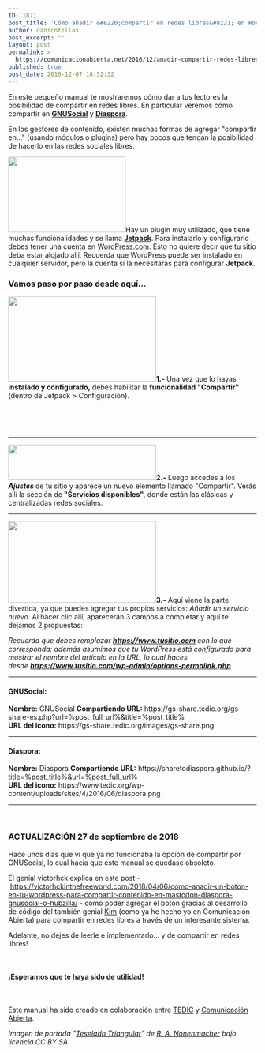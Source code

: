 ```yaml
---
ID: 1871
post_title: 'Cómo añadir &#8220;compartir en redes libres&#8221; en WordPress'
author: danicotillas
post_excerpt: ""
layout: post
permalink: >
  https://comunicacionabierta.net/2016/12/anadir-compartir-redes-libres-wordpress/
published: true
post_date: 2016-12-07 18:52:32
---
```

En este pequeño manual te mostraremos cómo dar a tus lectores la posibilidad de compartir en redes libres. En particular veremos cómo compartir en <a href="https://es.wikipedia.org/wiki/GNU_Social" target="_blank" rel="noopener" data-cke-saved-href="https://es.wikipedia.org/wiki/GNU_Social"><strong>GNUSocial</strong></a> y <a href="https://es.wikipedia.org/wiki/Diaspora_(red_social)" target="_blank" rel="noopener" data-cke-saved-href="https://es.wikipedia.org/wiki/Diaspora_(red_social)"><strong>Diaspora</strong></a>.

En los gestores de contenido, existen muchas formas de agregar "compartir en..." (usando módulos o plugins) pero hay pocos que tengan la posibilidad de hacerlo en las redes sociales libres.

<a href="https://jetpack.com/"><img class="alignright wp-image-1885 size-full" src="https://www.comunicacionabierta.net/wp-content/uploads/2016/12/jetpack-1.png" width="238" height="153" /></a>Hay un plugin muy utilizado, que tiene muchas funcionalidades y se llama <a href="https://jetpack.com/"><strong>Jetpack</strong></a>. Para instalarlo y configurarlo debes tener una cuenta en <a href="https://wordpress.com/">WordPress.com</a>. Esto no quiere decir que tu sitio deba estar alojado allí. Recuerda que WordPress puede ser instalado en cualquier servidor, pero la cuenta sí la necesitarás para configurar <strong>Jetpack.</strong>
<h3>Vamos paso por paso desde aquí...</h3>
<a href="https://www.comunicacionabierta.net/wp-content/uploads/2016/12/compartir.png"><img class="size-medium wp-image-1875 alignright" src="https://www.comunicacionabierta.net/wp-content/uploads/2016/12/compartir-300x172.png" alt="" width="300" height="172" /></a><strong>1.-</strong> Una vez que lo hayas<strong> instalado y configurado,</strong> debes habilitar la<strong> funcionalidad "Compartir"</strong> (dentro de Jetpack &gt; Configuración).

&nbsp;

&nbsp;

<hr />

<a href="https://www.comunicacionabierta.net/wp-content/uploads/2016/12/ajustes-compartir.png"><img class="size-medium wp-image-1874 alignright" src="https://www.comunicacionabierta.net/wp-content/uploads/2016/12/ajustes-compartir-300x72.png" alt="" width="300" height="72" /></a><strong>2.-</strong> Luego accedes a los <strong><em>Ajustes</em> </strong>de tu sitio y aparece un nuevo elemento llamado "Compartir". Verás allí la sección de<strong> "Servicios disponibles",</strong> donde están las clásicas y centralizadas redes sociales.

<hr />

<a href="https://www.comunicacionabierta.net/wp-content/uploads/2016/12/botones-compartir.png"><img class="size-medium wp-image-1876 alignright" src="https://www.comunicacionabierta.net/wp-content/uploads/2016/12/botones-compartir-300x165.png" alt="" width="300" height="165" /></a><strong>3.-</strong> Aquí viene la parte divertida, ya que puedes agregar tus propios servicios: <em>Añadir un servicio nuevo. </em>Al hacer clic allí, aparecerán 3 campos a completar y aquí te dejamos 2 propuestas:

<em><em>Recuerda que debes remplazar <strong>https://www.tusitio.com</strong> con lo que corresponda; además asumimos que tu WordPress está configurado para mostrar el nombre del artículo en la URL, lo cual haces desde <strong>https://www.tusitio.com/wp-admin/options-permalink.php</strong></em></em>

<hr />

<h4><strong>GNUSocial:</strong></h4>
<strong>Nombre:</strong> GNUSocial
<strong>Compartiendo URL:</strong> https://gs-share.tedic.org/gs-share-es.php?url=%post_full_url%&amp;title=%post_title%<code>
</code><strong>URL del icono:</strong> https://gs-share.tedic.org/images/gs-share.png

<hr />

<h4><strong>Diaspora:</strong></h4>
<strong>Nombre:</strong> Diaspora
<strong>Compartiendo URL:</strong> https://sharetodiaspora.github.io/?title=%post_title%&amp;url=%post_full_url%<code>
</code><strong>URL del icono:</strong> https://www.tedic.org/wp-content/uploads/sites/4/2016/06/diaspora.png

<hr />

&nbsp;
<h3>ACTUALIZACIÓN 27 de septiembre de 2018</h3>
Hace unos días que vi que ya no funcionaba la opción de compartir por GNUSocial, lo cual hacía que este manual se quedase obsoleto.

El genial victorhck explica en este post - <a href="https://victorhckinthefreeworld.com/2018/04/06/como-anadir-un-boton-en-tu-wordpress-para-compartir-contenido-en-mastodon-diaspora-gnusocial-o-hubzilla/">https://victorhckinthefreeworld.com/2018/04/06/como-anadir-un-boton-en-tu-wordpress-para-compartir-contenido-en-mastodon-diaspora-gnusocial-o-hubzilla/</a> - como poder agregar el botón gracias al desarrollo de código del también genial <a href="https://mastodont.cat/@surtdelcercle">Kim</a> (como ya he hecho yo en Comunicación Abierta) para compartir en redes libres a través de un interesante sistema.

Adelante, no dejes de leerle e implementarlo... y de compartir en redes libres!

&nbsp;
<h4>¡Esperamos que te haya sido de utilidad!</h4>
&nbsp;

Este manual ha sido creado en colaboración entre <a href="https://www.tedic.org/">TEDIC</a> y <a href="https://comunicacionabierta.net">Comunicación Abierta</a>.

<em>Imagen de portada "<a href="https://es.wikipedia.org/wiki/Teselado_triangular#/media/File:Tiling_Regular_3-6_Triangular.svg">Teselado Triangular</a>" de <a title="User:Nonenmac" href="https://commons.wikimedia.org/wiki/User:Nonenmac">R. A. Nonenmacher</a> bajo licencia CC BY SA</em>
